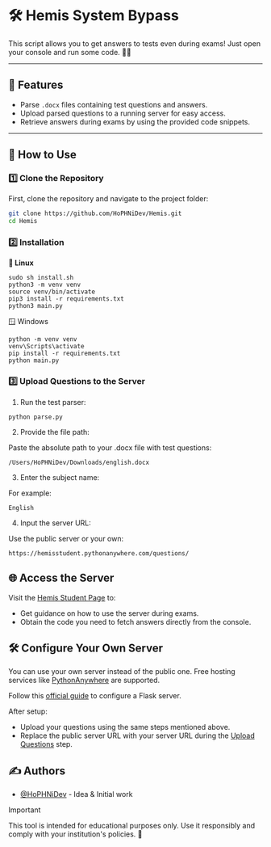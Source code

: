 # 🛠️ Hemis System Bypass  

This script allows you to get answers to tests even during exams! Just open your console and run some code. 🧑‍💻

---

## 🚀 Features
- Parse `.docx` files containing test questions and answers.
- Upload parsed questions to a running server for easy access.
- Retrieve answers during exams by using the provided code snippets.

---

## 📖 How to Use

### 1️⃣ Clone the Repository
First, clone the repository and navigate to the project folder:
```bash
git clone https://github.com/HoPHNiDev/Hemis.git
cd Hemis
```
### 2️⃣ Installation
**🐧 Linux**
```
sudo sh install.sh
python3 -m venv venv
source venv/bin/activate
pip3 install -r requirements.txt
python3 main.py
```
🪟 Windows
```
python -m venv venv
venv\Scripts\activate
pip install -r requirements.txt
python main.py
```
### 3️⃣ Upload Questions to the Server <a name = "parse"></a>
1. Run the test parser:
```
python parse.py
```
2. Provide the file path:

Paste the absolute path to your .docx file with test questions:
```
/Users/HoPHNiDev/Downloads/english.docx
```
3. Enter the subject name:

For example:
```
English
```
4. Input the server URL:

Use the public server or your own:
```
https://hemisstudent.pythonanywhere.com/questions/
```
## 🌐 Access the Server
Visit the [Hemis Student Page](https://hemisstudent.pythonanywhere.com/) to:
- Get guidance on how to use the server during exams.
- Obtain the code you need to fetch answers directly from the console.

## 🛠️ Configure Your Own Server
You can use your own server instead of the public one. Free hosting services like [PythonAnywhere](https://pythonanywhere.com/) are supported.

Follow this [official guide](https://help.pythonanywhere.com/pages/Flask/) to configure a Flask server.

After setup:

- Upload your questions using the same steps mentioned above.
- Replace the public server URL with your server URL during the [Upload Questions](#parse) step.


## ✍️ Authors <a name = "authors"></a>

- [@HoPHNiDev](https://github.com/HoPHNiDev) - Idea & Initial work

> [!IMPORTANT]
> This tool is intended for educational purposes only. Use it responsibly and comply with your institution's policies. 🚨